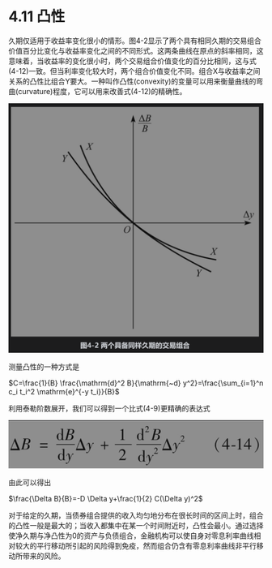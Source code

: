 # 4.11 凸性

久期仅适用于收益率变化很小的情形。图4-2显示了两个具有相同久期的交易组合价值百分比变化与收益率变化之间的不同形式。这两条曲线在原点的斜率相同，这意味着，当收益率的变化很小时，两个交易组合价值变化的百分比相同，这与式(4-12)一致。但当利率变化较大时，两个组合价值变化不同。组合X与收益率之间关系的凸性比组合Y要大。一种叫作凸性(convexity)的变量可以用来衡量曲线的弯曲(curvature)程度，它可以用来改善式(4-12)的精确性。

![](images/2024-02-21-19-24-37.png)

测量凸性的一种方式是

$`C=\frac{1}{B} \frac{\mathrm{d}^2 B}{\mathrm{~d} y^2}=\frac{\sum_{i=1}^n c_i t_i^2 \mathrm{e}^{-y t_i}}{B}`$

利用泰勒阶数展开，我们可以得到一个比式(4-9)更精确的表达式

![](images/2024-02-21-19-25-37.png)

由此可以得出

$`\frac{\Delta B}{B}=-D \Delta y+\frac{1}{2} C(\Delta y)^2`$

对于给定的久期，当债券组合提供的收入均匀地分布在很长时间的区间上时，组合的凸性一般是最大的；当收入都集中在某一个时间附近时，凸性会最小。通过选择使净久期与净凸性为0的资产与负债组合，金融机构可以使自身对零息利率曲线相对较大的平行移动所引起的风险得到免疫，然而组合仍含有零息利率曲线非平行移动所带来的风险。